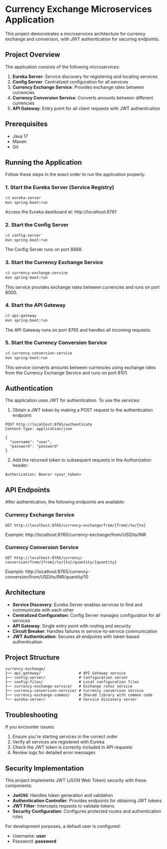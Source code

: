 # Currency Exchange Microservices Application

This project demonstrates a microservices architecture for currency exchange and conversion, with JWT authentication for securing endpoints.

## Project Overview

The application consists of the following microservices:

1. **Eureka Server**: Service discovery for registering and locating services
2. **Config Server**: Centralized configuration for all services
3. **Currency Exchange Service**: Provides exchange rates between currencies
4. **Currency Conversion Service**: Converts amounts between different currencies
5. **API Gateway**: Entry point for all client requests with JWT authentication

## Prerequisites

- Java 17
- Maven
- Git

## Running the Application

Follow these steps in the exact order to run the application properly:

### 1. Start the Eureka Server (Service Registry)

```bash
cd eureka-server
mvn spring-boot:run
```

Access the Eureka dashboard at: http://localhost:8761

### 2. Start the Config Server

```bash
cd config-server
mvn spring-boot:run
```

The Config Server runs on port 8888.

### 3. Start the Currency Exchange Service

```bash
cd currency-exchange-service
mvn spring-boot:run
```

This service provides exchange rates between currencies and runs on port 8000.

### 4. Start the API Gateway

```bash
cd api-gateway
mvn spring-boot:run
```

The API Gateway runs on port 8765 and handles all incoming requests.

### 5. Start the Currency Conversion Service

```bash
cd currency-conversion-service
mvn spring-boot:run
```

This service converts amounts between currencies using exchange rates from the Currency Exchange Service and runs on port 8101.

## Authentication

The application uses JWT for authentication. To use the services:

1. Obtain a JWT token by making a POST request to the authentication endpoint:

```
POST http://localhost:8765/authenticate
Content-Type: application/json

{
  "username": "user",
  "password": "password"
}
```

2. Add the returned token to subsequent requests in the Authorization header:

```
Authorization: Bearer <your_token>
```

## API Endpoints

After authentication, the following endpoints are available:

### Currency Exchange Service
```
GET http://localhost:8765/currency-exchange/from/{from}/to/{to}
```
Example: http://localhost:8765/currency-exchange/from/USD/to/INR

### Currency Conversion Service
```
GET http://localhost:8765/currency-conversion/from/{from}/to/{to}/quantity/{quantity}
```
Example: http://localhost:8765/currency-conversion/from/USD/to/INR/quantity/10

## Architecture

- **Service Discovery**: Eureka Server enables services to find and communicate with each other
- **Centralized Configuration**: Config Server manages configuration for all services
- **API Gateway**: Single entry point with routing and security
- **Circuit Breaker**: Handles failures in service-to-service communication
- **JWT Authentication**: Secures all endpoints with token-based authentication

## Project Structure

```
currency-exchange/
├── api-gateway/                 # API Gateway service
├── config-server/               # Configuration server
├── config-files/                # Local configuration files
├── currency-exchange-service/   # Exchange rates service
├── currency-conversion-service/ # Currency conversion service 
├── currency-exchange-common/    # Shared library with common code
└── eureka-server/               # Service discovery server
```

## Troubleshooting

If you encounter issues:

1. Ensure you're starting services in the correct order
2. Verify all services are registered with Eureka
3. Check the JWT token is correctly included in API requests
4. Review logs for detailed error messages

## Security Implementation

This project implements JWT (JSON Web Token) security with these components:

- **JwtUtil**: Handles token generation and validation
- **Authentication Controller**: Provides endpoints for obtaining JWT tokens
- **JWT Filter**: Intercepts requests to validate tokens
- **Security Configuration**: Configures protected routes and authentication rules

For development purposes, a default user is configured:
- Username: **user**
- Password: **password** 
